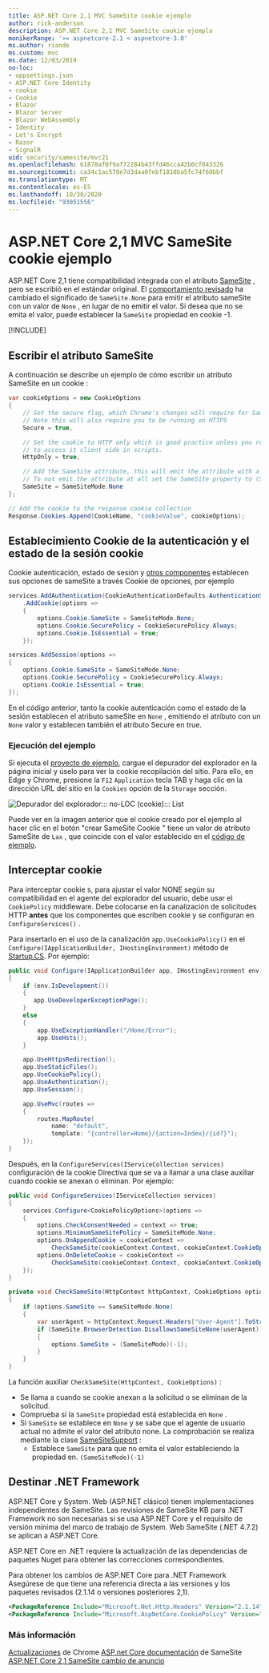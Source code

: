 ```yaml
---
title: ASP.NET Core 2,1 MVC SameSite cookie ejemplo
author: rick-anderson
description: ASP.NET Core 2,1 MVC SameSite cookie ejemplo
monikerRange: '>= aspnetcore-2.1 < aspnetcore-3.0'
ms.author: riande
ms.custom: mvc
ms.date: 12/03/2019
no-loc:
- appsettings.json
- ASP.NET Core Identity
- cookie
- Cookie
- Blazor
- Blazor Server
- Blazor WebAssembly
- Identity
- Let's Encrypt
- Razor
- SignalR
uid: security/samesite/mvc21
ms.openlocfilehash: 61878af0f9af72284b43ffd46cca42b0cf043326
ms.sourcegitcommit: ca34c1ac578e7d3daa0febf1810ba5fc74f60bbf
ms.translationtype: MT
ms.contentlocale: es-ES
ms.lasthandoff: 10/30/2020
ms.locfileid: "93051556"
---
```

# <a name="aspnet-core-21-mvc-samesite-no-loccookie-sample"></a>ASP.NET Core 2,1 MVC SameSite cookie ejemplo

ASP.NET Core 2,1 tiene compatibilidad integrada con el atributo [SameSite](https://www.owasp.org/index.php/SameSite) , pero se escribió en el estándar original. El [comportamiento revisado](https://github.com/dotnet/aspnetcore/issues/8212) ha cambiado el significado de `SameSite.None` para emitir el atributo sameSite con un valor de `None` , en lugar de no emitir el valor. Si desea que no se emita el valor, puede establecer la `SameSite` propiedad en cookie -1.

[!INCLUDE[](~/includes/SameSiteIdentity.md)]

## <a name="writing-the-samesite-attribute"></a><a name="sampleCode"></a>Escribir el atributo SameSite

A continuación se describe un ejemplo de cómo escribir un atributo SameSite en un cookie :

```c#
var cookieOptions = new CookieOptions
{
    // Set the secure flag, which Chrome's changes will require for SameSite none.
    // Note this will also require you to be running on HTTPS
    Secure = true,

    // Set the cookie to HTTP only which is good practice unless you really do need
    // to access it client side in scripts.
    HttpOnly = true,

    // Add the SameSite attribute, this will emit the attribute with a value of none.
    // To not emit the attribute at all set the SameSite property to (SameSiteMode)(-1).
    SameSite = SameSiteMode.None
};

// Add the cookie to the response cookie collection
Response.Cookies.Append(CookieName, "cookieValue", cookieOptions);
```

## <a name="setting-no-loccookie-authentication-and-session-state-no-loccookies"></a>Establecimiento Cookie de la autenticación y el estado de la sesión cookie

Cookie autenticación, estado de sesión y [otros componentes](../samesite.md?view=aspnetcore-2.1) establecen sus opciones de sameSite a través Cookie de opciones, por ejemplo

```c#
services.AddAuthentication(CookieAuthenticationDefaults.AuthenticationScheme)
    .AddCookie(options =>
    {
        options.Cookie.SameSite = SameSiteMode.None;
        options.Cookie.SecurePolicy = CookieSecurePolicy.Always;
        options.Cookie.IsEssential = true;
    });

services.AddSession(options =>
{
    options.Cookie.SameSite = SameSiteMode.None;
    options.Cookie.SecurePolicy = CookieSecurePolicy.Always;
    options.Cookie.IsEssential = true;
});
```

En el código anterior, tanto la cookie autenticación como el estado de la sesión establecen el atributo sameSite en `None` , emitiendo el atributo con un `None` valor y establecen también el atributo Secure en true.

### <a name="run-the-sample"></a>Ejecución del ejemplo

Si ejecuta el [proyecto de ejemplo](https://github.com/blowdart/AspNetSameSiteSamples/tree/master/AspNetCore21MVC), cargue el depurador del explorador en la página inicial y úselo para ver la cookie recopilación del sitio. Para ello, en Edge y Chrome, presione la `F12` `Application` tecla TAB y haga clic en la dirección URL del sitio en la `Cookies` opción de la `Storage` sección.

![Depurador del explorador::: no-LOC (cookie)::: List](BrowserDebugger.png)

Puede ver en la imagen anterior que el cookie creado por el ejemplo al hacer clic en el botón "crear SameSite Cookie " tiene un valor de atributo SameSite de `Lax` , que coincide con el valor establecido en el [código de ejemplo](#sampleCode).

## <a name="intercepting-no-loccookies"></a><a name="interception"></a>Interceptar cookie

Para interceptar cookie s, para ajustar el valor NONE según su compatibilidad en el agente del explorador del usuario, debe usar el `CookiePolicy` middleware. Debe colocarse en la canalización de solicitudes HTTP **antes** que los componentes que escriben cookie y se configuran en `ConfigureServices()` .

Para insertarlo en el uso de la canalización `app.UseCookiePolicy()` en el `Configure(IApplicationBuilder, IHostingEnvironment)` método de [Startup.CS](https://github.com/blowdart/AspNetSameSiteSamples/blob/master/AspNetCore21MVC/Startup.cs). Por ejemplo:

```c#
public void Configure(IApplicationBuilder app, IHostingEnvironment env)
{
    if (env.IsDevelopment())
    {
       app.UseDeveloperExceptionPage();
    }
    else
    {
        app.UseExceptionHandler("/Home/Error");
        app.UseHsts();
    }

    app.UseHttpsRedirection();
    app.UseStaticFiles();
    app.UseCookiePolicy();
    app.UseAuthentication();
    app.UseSession();

    app.UseMvc(routes =>
    {
        routes.MapRoute(
            name: "default",
            template: "{controller=Home}/{action=Index}/{id?}");
    });
}
```

Después, en la `ConfigureServices(IServiceCollection services)` configuración de la cookie Directiva que se va a llamar a una clase auxiliar cuando cookie se anexan o eliminan. Por ejemplo:

```c#
public void ConfigureServices(IServiceCollection services)
{
    services.Configure<CookiePolicyOptions>(options =>
    {
        options.CheckConsentNeeded = context => true;
        options.MinimumSameSitePolicy = SameSiteMode.None;
        options.OnAppendCookie = cookieContext =>
            CheckSameSite(cookieContext.Context, cookieContext.CookieOptions);
        options.OnDeleteCookie = cookieContext =>
            CheckSameSite(cookieContext.Context, cookieContext.CookieOptions);
    });
}

private void CheckSameSite(HttpContext httpContext, CookieOptions options)
{
    if (options.SameSite == SameSiteMode.None)
    {
        var userAgent = httpContext.Request.Headers["User-Agent"].ToString();
        if (SameSite.BrowserDetection.DisallowsSameSiteNone(userAgent))
        {
            options.SameSite = (SameSiteMode)(-1);
        }
    }
}
```

La función auxiliar `CheckSameSite(HttpContext, CookieOptions)` :

* Se llama a cuando se cookie anexan a la solicitud o se eliminan de la solicitud.
* Comprueba si la `SameSite` propiedad está establecida en `None` .
* Si `SameSite` se establece en `None` y se sabe que el agente de usuario actual no admite el valor del atributo none. La comprobación se realiza mediante la clase [SameSiteSupport](https://github.com/dotnet/AspNetCore.Docs/tree/master/aspnetcore/security/samesite/sample/snippets/SameSiteSupport.cs) :
  * Establece `SameSite` para que no emita el valor estableciendo la propiedad en. `(SameSiteMode)(-1)`

## <a name="targeting-net-framework"></a>Destinar .NET Framework

ASP.NET Core y System. Web (ASP.NET clásico) tienen implementaciones independientes de SameSite. Las revisiones de SameSite KB para .NET Framework no son necesarias si se usa ASP.NET Core y el requisito de versión mínima del marco de trabajo de System. Web SameSite (.NET 4.7.2) se aplican a ASP.NET Core.

ASP.NET Core en .NET requiere la actualización de las dependencias de paquetes Nuget para obtener las correcciones correspondientes.

Para obtener los cambios de ASP.NET Core para .NET Framework Asegúrese de que tiene una referencia directa a las versiones y los paquetes revisados (2.1.14 o versiones posteriores 2,1).

```xml
<PackageReference Include="Microsoft.Net.Http.Headers" Version="2.1.14" />
<PackageReference Include="Microsoft.AspNetCore.CookiePolicy" Version="2.1.14" />
```

### <a name="more-information"></a>Más información
 
[Actualizaciones](https://www.chromium.org/updates/same-site) 
 de Chrome [ASP.net Core documentación](../samesite.md?view=aspnetcore-2.1) 
 de SameSite [ASP.NET Core 2,1 SameSite cambio de anuncio](https://github.com/dotnet/aspnetcore/issues/8212)